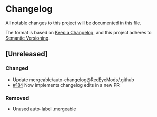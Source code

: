 # Changelog

All notable changes to this project will be documented in this file.

The format is based on [Keep a Changelog](https://keepachangelog.com/en/1.1.0/),
and this project adheres to [Semantic Versioning](https://semver.org/spec/v2.0.0.html).

## [Unreleased]

### Changed

- Update mergeable/auto-changelog@RedEyeMods/.github
- [#184](https://api.github.com/repos/RedEyeMods/.github/pulls/184) Now implements changelog edits in a new PR

### Removed

- Unused auto-label .mergeable



